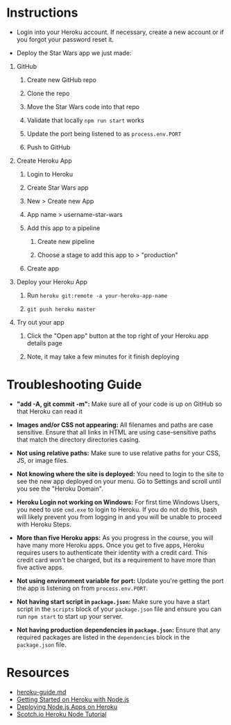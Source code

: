 # Instructions

- Login into your Heroku account. If necessary, create a new account or if you forgot your password reset it.

- Deploy the Star Wars app we just made:

1. GitHub

   1. Create new GitHub repo

   1. Clone the repo

   1. Move the Star Wars code into that repo

   1. Validate that locally `npm run start` works

   1. Update the port being listened to as `process.env.PORT`

   1. Push to GitHub

1. Create Heroku App

   1. Login to Heroku

   1. Create Star Wars app

   1. New > Create new App

   1. App name > username-star-wars

   1. Add this app to a pipeline

      1. Create new pipeline

      1. Choose a stage to add this app to > "production"

   1. Create app

1. Deploy your Heroku App

   1. Run `heroku git:remote -a your-heroku-app-name`

   1. `git push heroku master`

1. Try out your app

   1. Click the "Open app" button at the top right of your Heroku app details page

   1. Note, it may take a few minutes for it finish deploying

# Troubleshooting Guide

- **"add -A, git commit -m":** Make sure all of your code is up on GitHub so that Heroku can read it

- **Images and/or CSS not appearing:** All filenames and paths are case sensitive. Ensure that all links in HTML are using case-sensitive paths that match the directory directories casing.

- **Not using relative paths:** Make sure to use relative paths for your CSS, JS, or image files.

- **Not knowing where the site is deployed:** You need to login to the site to see the new app deployed on your menu. Go to Settings and scroll until you see the "Heroku Domain".

- **Heroku Login not working on Windows:** For first time Windows Users, you need to use `cmd.exe` to login to Heroku. If you do not do this, bash will likely prevent you from logging in and you will be unable to proceed with Heroku Steps.

- **More than five Heroku apps:** As you progress in the course, you will have many more Heroku apps. Once you get to five apps, Heroku requires users to authenticate their identity with a credit card. This credit card won't be charged, but its a requirement to have more than five active apps.

- **Not using environment variable for port:** Update you're getting the port the app is listening on from `process.env.PORT`.

- **Not having start script in `package.json`:** Make sure you have a start script in the `scripts` block of your `package.json` file and ensure you can run `npm start` to start up your server.

- **Not having production dependencies in `package.json`:** Ensure that any required packages are listed in the `dependencies` block in the `package.json` file.

# Resources

- [heroku-guide.md](../../../../resources/heroku-guide.md)
- [Getting Started on Heroku with Node.js](https://devcenter.heroku.com/articles/getting-started-with-nodejs#introduction)
- [Deploying Node.js Apps on Heroku](https://devcenter.heroku.com/articles/deploying-nodejs)
- [Scotch.io Heroku Node Tutorial](https://scotch.io/tutorials/how-to-deploy-a-node-js-app-to-heroku)
